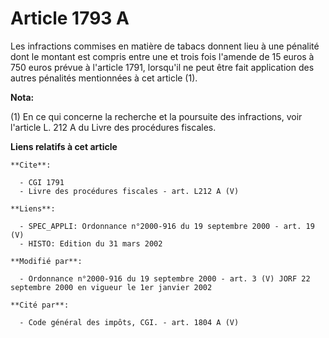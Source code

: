 # Article 1793 A

Les infractions commises en matière de tabacs donnent lieu à une pénalité dont le montant est compris entre une et trois fois
l'amende de 15 euros à 750 euros prévue à l'article 1791, lorsqu'il ne peut être fait application des autres pénalités
mentionnées à cet article (1).

**Nota:**

(1) En ce qui concerne la recherche et la poursuite des infractions, voir l'article L. 212 A du Livre des procédures
fiscales.

**Liens relatifs à cet article**

	**Cite**:

	  - CGI 1791
	  - Livre des procédures fiscales - art. L212 A (V)

	**Liens**:

	  - SPEC_APPLI: Ordonnance n°2000-916 du 19 septembre 2000 - art. 19 (V)
	  - HISTO: Edition du 31 mars 2002

	**Modifié par**:

	  - Ordonnance n°2000-916 du 19 septembre 2000 - art. 3 (V) JORF 22 septembre 2000 en vigueur le 1er janvier 2002

	**Cité par**:

	  - Code général des impôts, CGI. - art. 1804 A (V)
